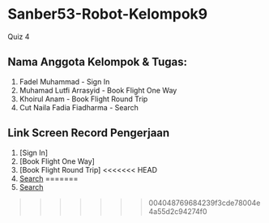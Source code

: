# Sanber53-Robot-Kelompok9
Quiz 4

## Nama Anggota Kelompok & Tugas:

1. Fadel Muhammad - Sign In
2. Muhamad Lutfi Arrasyid - Book Flight One Way
3. Khoirul Anam - Book Flight Round Trip
4. Cut Naila Fadia Fiadharma - Search

## Link Screen Record Pengerjaan

1. [Sign In]
2. [Book Flight One Way]
3. [Book Flight Round Trip]
<<<<<<< HEAD
4. [Search](https://drive.google.com/file/d/1Viil-xMQ49JE9rAy7-DnRBnI5L2E5CXa/view?usp=sharing)
=======
4. [Search](https://drive.google.com/file/d/1H8ngxGHX56-yHRLbFIW0vZ1puN9rzsoD/view?usp=sharing)
>>>>>>> 004048769684239f3cde78004e4a55d2c94274f0
